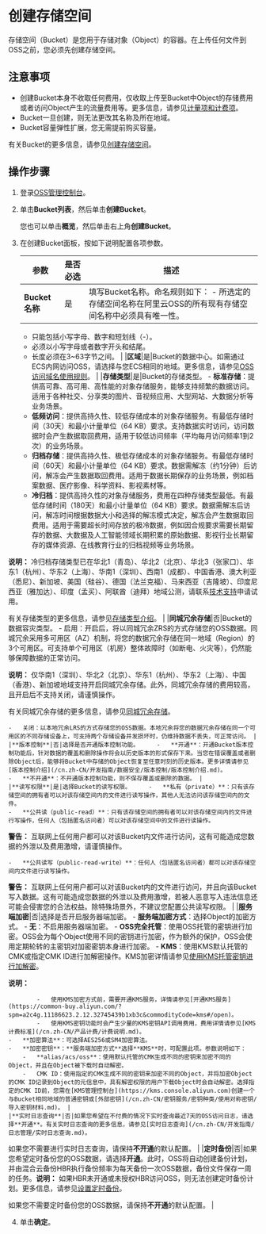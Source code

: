 # 创建存储空间

存储空间（Bucket）是您用于存储对象（Object）的容器。在上传任何文件到OSS之前，您必须先创建存储空间。

## 注意事项

-   创建Bucket本身不收取任何费用，仅收取上传至Bucket中Object的存储费用或者访问Object产生的流量费用等。更多信息，请参见[计量项和计费项](/cn.zh-CN/计量计费/计量项和计费项/概述.md)。
-   Bucket一旦创建，则无法更改其名称及所在地域。
-   Bucket容量弹性扩展，您无需提前购买容量。

有关Bucket的更多信息，请参见[创建存储空间](/cn.zh-CN/开发指南/存储空间（Bucket）/创建存储空间.md)。

## 操作步骤

1.  登录[OSS管理控制台](https://oss.console.aliyun.com/)。

2.  单击**Bucket列表**，然后单击**创建Bucket**。

    您也可以单击**概览**，然后单击右上角**创建Bucket**。

3.  在创建Bucket面板，按如下说明配置各项参数。

    |参数|是否必选|描述|
    |--|----|--|
    |**Bucket名称**|是|填写Bucket名称。命名规则如下：     -   所选定的存储空间名称在阿里云OSS的所有现有存储空间名称中必须具有唯一性。
    -   只能包括小写字母、数字和短划线（-）。
    -   必须以小写字母或者数字开头和结尾。
    -   长度必须在3~63字节之间。 |
    |**区域**|是|Bucket的数据中心。如需通过ECS内网访问OSS，请选择与您ECS相同的地域。更多信息，请参见[OSS访问域名使用规则](/cn.zh-CN/开发指南/访问域名（Endpoint）/OSS访问域名使用规则.md)。 |
    |**存储类型**|是|Bucket的存储类型。     -   **标准存储**：提供高可靠、高可用、高性能的对象存储服务，能够支持频繁的数据访问。适用于各种社交、分享类的图片、音视频应用、大型网站、大数据分析等业务场景。
    -   **低频访问**：提供高持久性、较低存储成本的对象存储服务。有最低存储时间（30天）和最小计量单位（64 KB）要求。支持数据实时访问，访问数据时会产生数据取回费用，适用于较低访问频率（平均每月访问频率1到2次）的业务场景。
    -   **归档存储**：提供高持久性、极低存储成本的对象存储服务。有最低存储时间（60天）和最小计量单位（64 KB）要求。数据需解冻（约1分钟）后访问，解冻会产生数据取回费用。适用于数据长期保存的业务场景，例如档案数据、医疗影像、科学资料、影视素材等。
    -   **冷归档**：提供高持久性的对象存储服务，费用在四种存储类型最低。有最低存储时间（180天）和最小计量单位（64 KB）要求。数据需解冻后访问，解冻时间根据数据大小和选择的解冻模式决定，解冻会产生数据取回费用。适用于需要超长时间存放的极冷数据，例如因合规要求需要长期留存的数据、大数据及人工智能领域长期积累的原始数据、影视行业长期留存的媒体资源、在线教育行业的归档视频等业务场景。

**说明：** 冷归档存储类型已在华北1（青岛）、华北2（北京）、华北3（张家口）、华东1（杭州）、华东2（上海）、华南1（深圳）、西南1（成都）、中国香港、澳大利亚（悉尼）、新加坡、美国（硅谷）、德国（法兰克福）、马来西亚（吉隆坡）、印度尼西亚（雅加达）、印度（孟买）、阿联酋（迪拜）地域公测，请联系[技术支持](https://selfservice.console.aliyun.com/ticket/createIndex)申请试用。

有关存储类型的更多信息，请参见[存储类型介绍](/cn.zh-CN/开发指南/存储类型/存储类型介绍.md)。 |
    |**同城冗余存储**|否|Bucket的数据容灾类型。     -   启用：开启后，将以同城冗余ZRS的方式存储您的OSS数据。同城冗余采用多可用区（AZ）机制，将您的数据冗余存储在同一地域（Region）的3个可用区。可支持单个可用区（机房）整体故障时（如断电、火灾等），仍然能够保障数据的正常访问。

**说明：** 仅华南1（深圳）、华北2（北京）、华东1（杭州）、华东2（上海）、中国（香港）、新加坡地域支持开启同城冗余存储。此外，同城冗余存储的费用较高，且开启后不支持关闭，请谨慎操作。

有关同城冗余存储的更多信息，请参见[同城冗余存储](/cn.zh-CN/开发指南/数据安全/数据容灾/同城冗余存储.md)。

    -   关闭：以本地冗余LRS的方式存储您的OSS数据。本地冗余将您的数据冗余存储在同一个可用区的不同存储设备上，可支持两个存储设备并发损坏时，仍维持数据不丢失，可正常访问。 |
    |**版本控制**|否|选择是否开通版本控制功能。     -   **开通**：开通Bucket版本控制功能后，针对数据的覆盖和删除操作将会以历史版本的形式保存下来。当您在错误覆盖或者删除Object后，能够将Bucket中存储的Object恢复至任意时刻的历史版本。更多详情请参见[版本控制介绍](/cn.zh-CN/开发指南/数据安全/版本控制/版本控制介绍.md)。
    -   **不开通**：不开通版本控制功能，则不保存覆盖或删除的数据。 |
    |**读写权限**|是|选择Bucket的读写权限。     -   **私有（private）**：只有该存储空间的拥有者可以对该存储空间内的文件进行读写操作，其他人无法访问该存储空间内的文件。
    -   **公共读（public-read）**：只有该存储空间的拥有者可以对该存储空间内的文件进行写操作，任何人（包括匿名访问者）可以对该存储空间中的文件进行读操作。

**警告：** 互联网上任何用户都可以对该Bucket内文件进行访问，这有可能造成您数据的外泄以及费用激增，请谨慎操作。

    -   **公共读写（public-read-write）**：任何人（包括匿名访问者）都可以对该存储空间内文件进行读写操作。

**警告：** 互联网上任何用户都可以对该Bucket内的文件进行访问，并且向该Bucket写入数据。这有可能造成您数据的外泄以及费用激增，若被人恶意写入违法信息还可能会侵害您的合法权益。除特殊场景外，不建议您配置公共读写权限。 |
    |**服务端加密**|否|选择是否开启服务器端加密。     -   **服务端加密方式**：选择Object的加密方式。
        -   **无**：不启用服务器端加密。
        -   **OSS完全托管**：使用OSS托管的密钥进行加密。OSS会为每个Object使用不同的密钥进行加密，作为额外的保护，OSS会使用定期轮转的主密钥对加密密钥本身进行加密。
        -   **KMS**：使用KMS默认托管的CMK或指定CMK ID进行加解密操作。KMS加密详情请参见[使用KMS托管密钥进行加解密](/cn.zh-CN/开发指南/数据安全/数据加密/服务器端加密.md)。

**说明：**

            -   使用KMS加密方式前，需要开通KMS服务，详情请参见[开通KMS服务](https://common-buy.aliyun.com/?spm=a2c4g.11186623.2.12.32745439b1xb3c&commodityCode=kms#/open)。
            -   使用KMS密钥功能时会产生少量的KMS密钥API调用费用，费用详情请参见[KMS计费标准](/cn.zh-CN/产品计费/计费说明.md)。
    -   **加密算法**：可选择AES256或SM4加密算法。
    -   **加密密钥**：**服务端加密方式**选择**KMS**时，可配置此项。参数说明如下：
        -   **alias/acs/oss**：使用默认托管的CMK生成不同的密钥来加密不同的Object，并且在Object被下载时自动解密。
        -   CMK ID：使用指定的CMK生成不同的密钥来加密不同的Object，并将加密Object的CMK ID记录到Object的元信息中，具有解密权限的用户下载Object时会自动解密。选择指定的CMK ID前，您需在[KMS管理控制台](https://kms.console.aliyun.com)创建一个与Bucket相同地域的普通密钥或[外部密钥](/cn.zh-CN/密钥服务/密钥种类/使用对称密钥/导入密钥材料.md)。 |
    |**实时日志查询**|否|如果您希望在不付费的情况下实时查询最近7天的OSS访问日志，请选择**开通**。有关实时日志查询的更多信息，请参见[实时日志查询](/cn.zh-CN/开发指南/日志管理/实时日志查询.md)。

如果您不需要进行实时日志查询，请保持**不开通**的默认配置。 |
    |**定时备份**|否|如果您希望定时备份您的OSS数据，请选择**开通**。此时，OSS将自动创建备份计划，并由混合云备份HBR执行备份频率为每天备份一次OSS数据，备份文件保存一周的任务。**说明：** 如果HBR未开通或未授权HBR访问OSS，则无法创建定时备份计划。更多信息，请参见[设置定时备份](/cn.zh-CN/控制台用户指南/文件管理/设置定时备份.md)。

如果您不需要定时备份您的OSS数据，请保持**不开通**的默认配置。 |

4.  单击**确定**。


